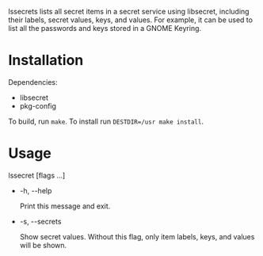lssecrets lists all secret items in a secret service using libsecret,
including their labels, secret values, keys, and values. For example, it can
be used to list all the passwords and keys stored in a GNOME Keyring.

# Installation

Dependencies:

* libsecret
* pkg-config

To build, run `make`. To install run `DESTDIR=/usr make install`.

# Usage

lssecret [flags ...]

* -h, --help

  Print this message and exit.

* -s, --secrets

  Show secret values. Without this flag, only item labels, keys, and values
  will be shown.
